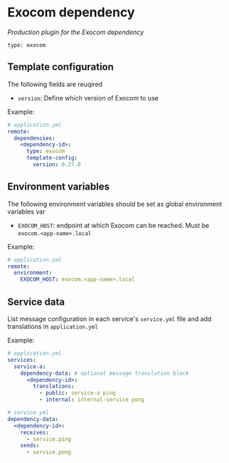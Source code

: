 # Exocom dependency

_Production plugin for the Exocom dependency_

`type: exocom`

## Template configuration
The following fields are reuqired
- `version`: Define which version of Exocom to use

Example:
```yml
# application.yml
remote:
  dependencies:
    <dependency-id>:
      type: exocom
      template-config:
        version: 0.27.0
```

## Environment variables
The following environment variables should be set as global environment variables var
- `EXOCOM_HOST`: endpoint at which Exocom can be reached. Must be `exocom.<app-name>.local`

Example:
```yml
# application.yml
remote:
  environment:
    EXOCOM_HOST: exocom.<app-name>.local
```

## Service data
List message configuration in each service's `service.yml` file and add translations in `application.yml`

Example:
```yml
# application.yml
services:
  service-a:
    dependency-data: # optional message translation block
      <dependency-id>:
        translations:
          - public: service-a ping
          - internal: internal-service pong
```
```yml
# service.yml
dependency-data:
  <dependency-id>:
    receives:
      - service.ping
    sends:
      - service.pong
```
